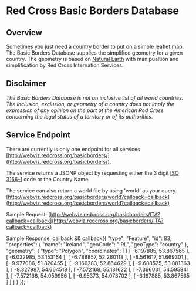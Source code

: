 Red Cross Basic Borders Database
==============================

Overview
----------------

Sometimes you just need a country border to put on a simple leaflet map. The Basic Borders Database supplies the simplified geometry for a given country. The geometry is based on [Natural Earth](http://naturalearth.com) with manipualtion and simplification by Red Cross Internation Services. 

Disclaimer
-----------------
*The Basic Borders Database is not an inclusive list of all world countries. The inclusion, exclusion, or geometry of a country does not imply the expression of any opinion on the part of the American Red Cross concerning the legal status of a territory or of its authorities.*

Service Endpoint
-----------------

There are currently is only one endpoint for all services [http://webviz.redcross.org/basicborders/](http://webviz.redcross.org/basicborders/).

The service returns a JSONP object by requesting either the 3 digit [ISO 3166-1](http://en.wikipedia.org/wiki/ISO_3166-1_alpha-3) code or the Country Name.

The service can also return a world file by using 'world' as your query.
[http://webviz.redcross.org/basicborders/world?callback=callback](http://webviz.redcross.org/basicborders/world?callback=callback)

Sample Request:
[http://webviz.redcross.org/basicborders/ITA?callback=callback](http://webviz.redcross.org/basicborders/ITA?callback=callback)

Sample Response:
  callback && callback({
    "type": "Feature",
    "id": 83,
    "properties": {
      "name": "Ireland",
      "geoCode": "IRL",
      "geoType": "country"
    },
    "geometry": {
      "type": "Polygon",
      "coordinates": [
        [
          [
            -6.197885,
            53.867565
          ],
          [
            -6.032985,
            53.153164
          ],
          [
            -6.788857,
            52.260118
          ],
          [
            -8.561617,
            51.669301
          ],
          [
            -9.977086,
            51.820455
          ],
          [
            -9.166283,
            52.864629
          ],
          [
            -9.688525,
            53.881363
          ],
          [
            -8.327987,
            54.664519
          ],
          [
            -7.572168,
            55.131622
          ],
          [
            -7.366031,
            54.595841
          ],
          [
            -7.572168,
            54.059956
          ],
          [
            -6.95373,
            54.073702
          ],
          [
            -6.197885,
            53.867565
          ]
        ]
      ]
    }
  });



